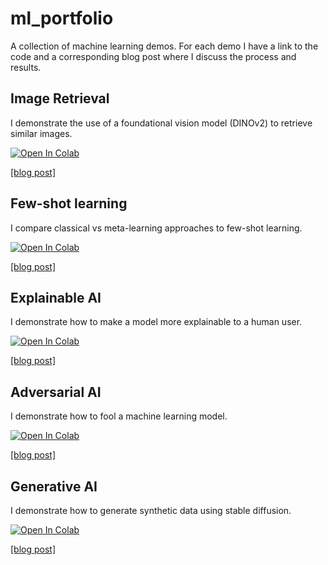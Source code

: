 # ml_portfolio
A collection of machine learning demos. For each demo I have a link to the code and a corresponding blog post where I discuss the process and results.

## Image Retrieval

I demonstrate the use of a foundational vision model (DINOv2) to retrieve similar images.

<a target="_blank" href="https://colab.research.google.com/github/dlfelps/ml_portfolio/blob/main/dino_hamster.ipynb">
  <img src="https://colab.research.google.com/assets/colab-badge.svg" alt="Open In Colab"/>
</a>

[[blog post]](https://dlfelps.github.io/2024/06/02/VIT-amster.html)


## Few-shot learning

I compare classical vs meta-learning approaches to few-shot learning.

<a target="_blank" href="https://colab.research.google.com/github/dlfelps/ml_portfolio/blob/main/few_shot_tutorial.ipynb">
  <img src="https://colab.research.google.com/assets/colab-badge.svg" alt="Open In Colab"/>
</a>

[[blog post]](https://dlfelps.github.io/2024/06/03/few-shot.html)



## Explainable AI

I demonstrate how to make a model more explainable to a human user.

<a target="_blank" href="https://colab.research.google.com/github/dlfelps/ml_portfolio/blob/main/concept_bottleneck.ipynb">
  <img src="https://colab.research.google.com/assets/colab-badge.svg" alt="Open In Colab"/>
</a>

[[blog post]](https://dlfelps.github.io/2024/06/04/explainable.html)



## Adversarial AI

I demonstrate how to fool a machine learning model. 

<a target="_blank" href="https://colab.research.google.com/github/dlfelps/ml_portfolio/blob/main/adversarial_ai_cub.ipynb">
  <img src="https://colab.research.google.com/assets/colab-badge.svg" alt="Open In Colab"/>
</a>

[[blog post]](https://dlfelps.github.io/2024/07/01/adversarial.html)



## Generative AI

I demonstrate how to generate synthetic data using stable diffusion. 

<a target="_blank" href="https://colab.research.google.com/github/dlfelps/ml_portfolio/blob/main/generative_ai_cub.ipynb">
  <img src="https://colab.research.google.com/assets/colab-badge.svg" alt="Open In Colab"/>
</a>

[[blog post]](https://dlfelps.github.io/2024/08/01/generative.html)